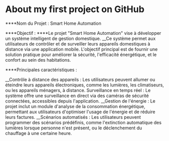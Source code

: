 # About my first project on GitHub
****Nom du Projet : Smart Home Automation

****Objectif :
****Le projet "Smart Home Automation" vise à développer un système intelligent de gestion domestique. __Ce système permet aux utilisateurs de contrôler et de surveiller leurs appareils domestiques à distance via une application mobile. L'objectif principal est de fournir une solution pratique pour améliorer la sécurité, l'efficacité énergétique, et le confort au sein des habitations.

****Principales caractéristiques :

__Contrôle à distance des appareils : Les utilisateurs peuvent allumer ou éteindre leurs appareils électroniques, comme les lumières, les climatiseurs, ou les appareils ménagers, à distance.
Surveillance en temps réel : Le système offre une surveillance en direct via des caméras de sécurité connectées, accessibles depuis l'application.
__Gestion de l'énergie : Le projet inclut un module d'analyse de la consommation énergétique, permettant aux utilisateurs d'optimiser l'usage de l'énergie et de réduire leurs factures.
__Scénarios automatisés : Les utilisateurs peuvent programmer des scénarios prédéfinis, comme l'extinction automatique des lumières lorsque personne n'est présent, ou le déclenchement du chauffage à une certaine heure.
